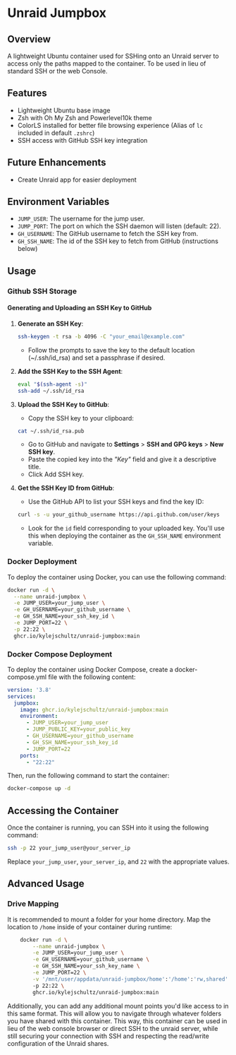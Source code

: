 # Unraid Jumpbox

## Overview
A lightweight Ubuntu container used for SSHing onto an Unraid server to access only the paths mapped to the container. To be used in lieu of standard SSH or the web Console.

## Features
- Lightweight Ubuntu base image
- Zsh with Oh My Zsh and Powerlevel10k theme
- ColorLS installed for better file browsing experience (Alias of `lc` included in default `.zshrc`)
- SSH access with GitHub SSH key integration

## Future Enhancements
- Create Unraid app for easier deployment

## Environment Variables
- `JUMP_USER`: The username for the jump user.
- `JUMP_PORT`: The port on which the SSH daemon will listen (default: 22).
- `GH_USERNAME`: The GitHub username to fetch the SSH key from.
- `GH_SSH_NAME`: The id of the SSH key to fetch from GitHub (instructions below)

## Usage

### Github SSH Storage
#### Generating and Uploading an SSH Key to GitHub

1. **Generate an SSH Key**:
   ```sh
   ssh-keygen -t rsa -b 4096 -C "your_email@example.com"
   ```
   - Follow the prompts to save the key to the default location (~/.ssh/id_rsa) and set a passphrase if desired.

2. **Add the SSH Key to the SSH Agent**:
    ```sh
    eval "$(ssh-agent -s)"
    ssh-add ~/.ssh/id_rsa
    ```
3. **Upload the SSH Key to GitHub**:
    - Copy the SSH key to your clipboard:
    ```sh
    cat ~/.ssh/id_rsa.pub
    ```
    - Go to GitHub and navigate to **Settings** > **SSH and GPG keys** > **New SSH key**.
    - Paste the copied key into the *"Key"* field and give it a descriptive title.
    - Click Add SSH key.
4. **Get the SSH Key ID from GitHub**:
    - Use the GitHub API to list your SSH keys and find the key ID:
    ```sh
    curl -s -u your_github_username https://api.github.com/user/keys
    ```
    - Look for the `id` field corresponding to your uploaded key. You'll use this when deploying the container as the `GH_SSH_NAME` environment variable.

### Docker Deployment
To deploy the container using Docker, you can use the following command:

```sh
docker run -d \
  --name unraid-jumpbox \
  -e JUMP_USER=your_jump_user \
  -e GH_USERNAME=your_github_username \
  -e GH_SSH_NAME=your_ssh_key_id \
  -e JUMP_PORT=22 \
  -p 22:22 \
  ghcr.io/kylejschultz/unraid-jumpbox:main
  ```

### Docker Compose Deployment
To deploy the container using Docker Compose, create a docker-compose.yml file with the following content:
```yaml
version: '3.8'
services:
  jumpbox:
    image: ghcr.io/kylejschultz/unraid-jumpbox:main
    environment:
      - JUMP_USER=your_jump_user
      - JUMP_PUBLIC_KEY=your_public_key
      - GH_USERNAME=your_github_username
      - GH_SSH_NAME=your_ssh_key_id
      - JUMP_PORT=22
    ports:
      - "22:22"
```

Then, run the following command to start the container:
```sh
docker-compose up -d
```

## Accessing the Container
Once the container is running, you can SSH into it using the following command:
```sh
ssh -p 22 your_jump_user@your_server_ip
```
Replace `your_jump_user`, `your_server_ip`, and `22` with the appropriate values.

## Advanced Usage
### Drive Mapping
It is recommended to mount a folder for your home directory. Map the location to `/home` inside of your container during runtime:
```sh
    docker run -d \
        --name unraid-jumpbox \
        -e JUMP_USER=your_jump_user \
        -e GH_USERNAME=your_github_username \
        -e GH_SSH_NAME=your_ssh_key_name \
        -e JUMP_PORT=22 \
        -v '/mnt/user/appdata/unraid-jumpbox/home':'/home':'rw,shared'
        -p 22:22 \
        ghcr.io/kylejschultz/unraid-jumpbox:main
  ```

Additionally, you can add any additional mount points you'd like access to in this same format. This will allow you to navigate through whatever folders you have shared with this container. This way, this container can be used in lieu of the web console browser or direct SSH to the unraid server, while still securing your connection with SSH and respecting the read/write configuration of the Unraid shares.